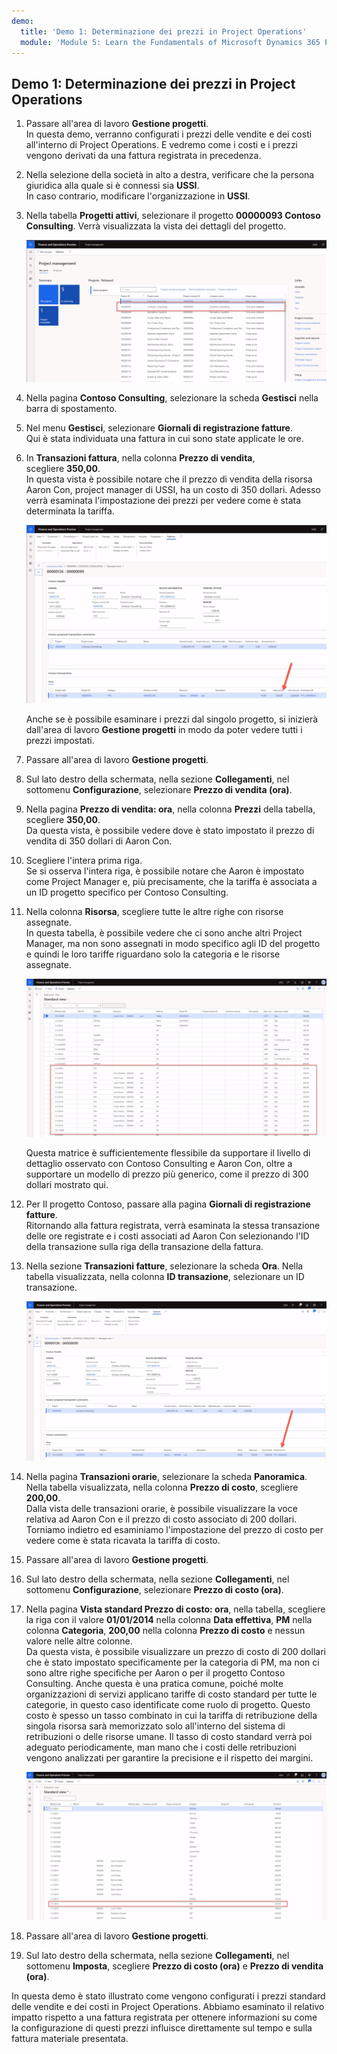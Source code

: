 ```yaml
---
demo:
  title: 'Demo 1: Determinazione dei prezzi in Project Operations'
  module: 'Module 5: Learn the Fundamentals of Microsoft Dynamics 365 Project Operations'
---
```


## Demo 1: Determinazione dei prezzi in Project Operations

1. Passare all'area di lavoro **Gestione progetti**.  
    In questa demo, verranno configurati i prezzi delle vendite e dei costi all'interno di Project Operations. E vedremo come i costi e i prezzi vengono derivati da una fattura registrata in precedenza.

1. Nella selezione della società in alto a destra, verificare che la persona giuridica alla quale si è connessi sia **USSI**.  
    In caso contrario, modificare l'organizzazione in **USSI**.

1. Nella tabella **Progetti attivi**, selezionare il progetto **00000093 Contoso Consulting**. Verrà visualizzata la vista dei dettagli del progetto.

    ![Screenshot dell'area di lavoro della gestione dei progetti con Contoso Consulting evidenziato nella tabella dei progetti attivi.](./media/projops_prices_1_selecting_contoso_consulting.png)

1. Nella pagina **Contoso Consulting**, selezionare la scheda **Gestisci** nella barra di spostamento.

1. Nel menu **Gestisci**, selezionare **Giornali di registrazione fatture**.  
    Qui è stata individuata una fattura in cui sono state applicate le ore.

1. In **Transazioni fattura**, nella colonna **Prezzo di vendita**, scegliere **350,00**.  
    In questa vista è possibile notare che il prezzo di vendita della risorsa Aaron Con, project manager di USSI, ha un costo di 350 dollari. Adesso verrà esaminata l'impostazione dei prezzi per vedere come è stata determinata la tariffa.

    ![Screenshot di un giornale di registrazione fatture con il valore 350 evidenziato nella colonna del prezzo di vendita.](./media/projops_prices_2_point_to_350.png)  

    Anche se è possibile esaminare i prezzi dal singolo progetto, si inizierà dall'area di lavoro **Gestione progetti** in modo da poter vedere tutti i prezzi impostati.

1. Passare all'area di lavoro **Gestione progetti**.

1. Sul lato destro della schermata, nella sezione **Collegamenti**, nel sottomenu **Configurazione**, selezionare **Prezzo di vendita (ora)**.

1. Nella pagina **Prezzo di vendita: ora**, nella colonna **Prezzi** della tabella, scegliere **350,00**.  
Da questa vista, è possibile vedere dove è stato impostato il prezzo di vendita di 350 dollari di Aaron Con.

1. Scegliere l'intera prima riga.  
    Se si osserva l'intera riga, è possibile notare che Aaron è impostato come Project Manager e, più precisamente, che la tariffa è associata a un ID progetto specifico per Contoso Consulting.

1. Nella colonna **Risorsa**, scegliere tutte le altre righe con risorse assegnate.  
    In questa tabella, è possibile vedere che ci sono anche altri Project Manager, ma non sono assegnati in modo specifico agli ID del progetto e quindi le loro tariffe riguardano solo la categoria e le risorse assegnate.

    ![Screenshot della pagina Prezzo di vendita: ora con tutte le righe con risorse assegnate evidenziate nella tabella.](./media/projops_prices_3_resources_table.png)  

    Questa matrice è sufficientemente flessibile da supportare il livello di dettaglio osservato con Contoso Consulting e Aaron Con, oltre a supportare un modello di prezzo più generico, come il prezzo di 300 dollari mostrato qui.

1. Per Il progetto Contoso, passare alla pagina **Giornali di registrazione fatture**.  
    Ritornando alla fattura registrata, verrà esaminata la stessa transazione delle ore registrate e i costi associati ad Aaron Con selezionando l'ID della transazione sulla riga della transazione della fattura.

1. Nella sezione **Transazioni fatture**, selezionare la scheda **Ora**. Nella tabella visualizzata, nella colonna **ID transazione**, selezionare un ID transazione.

    ![Screenshot della pagina del giornale di registrazione fatture con la colonna ID transazione evidenziata.](./media/projops_prices_4_select_a_transaction_id.png)

1. Nella pagina **Transazioni orarie**, selezionare la scheda **Panoramica**. Nella tabella visualizzata, nella colonna **Prezzo di costo**, scegliere **200,00**.  
    Dalla vista delle transazioni orarie, è possibile visualizzare la voce relativa ad Aaron Con e il prezzo di costo associato di 200 dollari. Torniamo indietro ed esaminiamo l'impostazione del prezzo di costo per vedere come è stata ricavata la tariffa di costo.

1. Passare all'area di lavoro **Gestione progetti**.

1. Sul lato destro della schermata, nella sezione **Collegamenti**, nel sottomenu **Configurazione**, selezionare **Prezzo di costo (ora)**.

1. Nella pagina **Vista standard Prezzo di costo: ora**, nella tabella, scegliere la riga con il valore **01/01/2014** nella colonna **Data effettiva**, **PM** nella colonna **Categoria**, **200,00** nella colonna **Prezzo di costo** e nessun valore nelle altre colonne.  
    Da questa vista, è possibile visualizzare un prezzo di costo di 200 dollari che è stato impostato specificamente per la categoria di PM, ma non ci sono altre righe specifiche per Aaron o per il progetto Contoso Consulting. Anche questa è una pratica comune, poiché molte organizzazioni di servizi applicano tariffe di costo standard per tutte le categorie, in questo caso identificate come ruolo di progetto. Questo costo è spesso un tasso combinato in cui la tariffa di retribuzione della singola risorsa sarà memorizzato solo all'interno del sistema di retribuzioni o delle risorse umane. Il tasso di costo standard verrà poi adeguato periodicamente, man mano che i costi delle retribuzioni vengono analizzati per garantire la precisione e il rispetto dei margini.

    ![Screenshot della tabella dei prezzi di costo: ora con la riga evidenziata relativa ai prezzi PM.](./media/projops_prices_5_cost_price_hour_table.png)

1. Passare all'area di lavoro **Gestione progetti**.

1. Sul lato destro della schermata, nella sezione **Collegamenti**, nel sottomenu **Imposta**, scegliere **Prezzo di costo (ora)** e **Prezzo di vendita (ora)**.  

In questa demo è stato illustrato come vengono configurati i prezzi standard delle vendite e dei costi in Project Operations. Abbiamo esaminato il relativo impatto rispetto a una fattura registrata per ottenere informazioni su come la configurazione di questi prezzi influisce direttamente sul tempo e sulla fattura materiale presentata.
